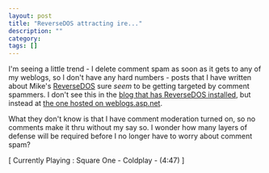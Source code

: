```yaml
---
layout: post
title: "ReverseDOS attracting ire..."
description: ""
category: 
tags: []
---
```

<p>I'm seeing a little trend - I delete comment spam as soon as it gets to any 
of my weblogs, so I don't have any hard numbers - posts that I have written 
about Mike's <a href="http://angrypets.com/tools/rdos">ReverseDOS</a> sure 
<em>seem</em> to be getting targeted by comment spammers. I don't see this in 
the <a href="http://www.chrisfrazier.net/blog">blog that has ReverseDOS 
installed</a>, but instead at <a href="http://weblogs.asp.net/cfrazier">the one 
hosted on weblogs.asp.net</a>.</p>
<p>What they don't know is that I have comment moderation turned on, so no 
comments make it thru without my say so. I wonder how many layers of defense 
will be required before I no longer have to worry about comment spam?</p>
<p class="media">[ Currently Playing : Square One - Coldplay - (4:47) 
]</p>